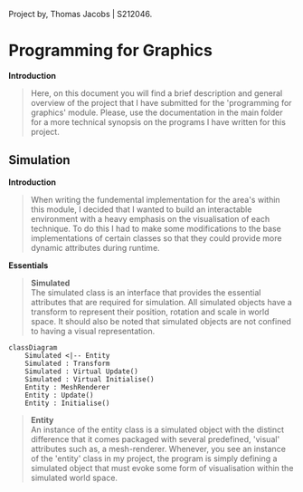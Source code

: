 Project by, Thomas Jacobs | S212046.
 # Programming for Graphics  
 
**Introduction**
>Here, on this document you will find a brief description and general overview of the project that I have submitted for the 'programming for graphics' module. Please, use the documentation in the main folder for a more technical synopsis on the programs I have written for this project.

## Simulation
**Introduction**  
>When writing the fundemental implementation for the area's within this module, I decided that I wanted to build an interactable environment with a heavy emphasis on the visualisation of each technique. To do this I had to make some modifications to the base implementations of certain classes so that they could provide more dynamic attributes during runtime.

**Essentials**  
>**Simulated**  
>The simulated class is an interface that provides the essential attributes that are required for simulation. All simulated objects have a transform to represent their position, rotation and scale in world space. It should also be noted that simulated objects are not confined to having a visual representation.
```mermaid
classDiagram
	Simulated <|-- Entity
	Simulated : Transform
	Simulated : Virtual Update()
	Simulated : Virtual Initialise()
	Entity : MeshRenderer
	Entity : Update()
	Entity : Initialise()
```
>**Entity**  
>An instance of the entity class is a simulated object with the distinct difference that it comes packaged with several predefined, 'visual' attributes such as, a mesh-renderer. Whenever, you see an instance of the 'entity' class in my project, the program is simply defining a simulated object that must evoke some form of visualisation within the simulated world space.
